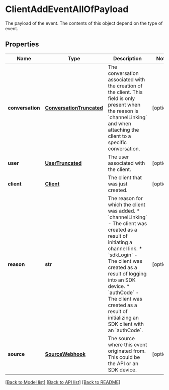 # ClientAddEventAllOfPayload

The payload of the event. The contents of this object depend on the type of event.
## Properties
Name | Type | Description | Notes
------------ | ------------- | ------------- | -------------
**conversation** | [**ConversationTruncated**](ConversationTruncated.md) | The conversation associated with the creation of the client. This field is only present when the reason is &#x60;channelLinking&#x60; and when attaching the client to a specific conversation.  | [optional] 
**user** | [**UserTruncated**](UserTruncated.md) | The user associated with the client. | [optional] 
**client** | [**Client**](Client.md) | The client that was just created. | [optional] 
**reason** | **str** | The reason for which the client was added. * &#x60;channelLinking&#x60; - The client was created as a result of initiating a channel link. * &#x60;sdkLogin&#x60; - The client was created as a result of logging into an SDK device. * &#x60;authCode&#x60; - The client was created as a result of initializing an SDK client with an &#x60;authCode&#x60;.  | [optional] 
**source** | [**SourceWebhook**](SourceWebhook.md) | The source where this event originated from. This could be the API or an SDK device. | [optional] 

[[Back to Model list]](../README.md#documentation-for-models) [[Back to API list]](../README.md#documentation-for-api-endpoints) [[Back to README]](../README.md)


